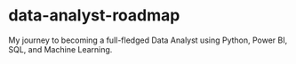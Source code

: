 # data-analyst-roadmap
My journey to becoming a full-fledged Data Analyst using Python, Power BI, SQL, and Machine Learning.
